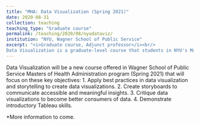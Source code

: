 ```yaml
---
title: "MHA: Data Visualization (Spring 2021)"
date: 2020-08-31
collection: teaching
teaching_type: "Graduate course"
permalink: /teaching/2020/08/nyudataviz/ 
institution: "NYU, Wagner School of Public Service"
excerpt: "<i>Graduate course, Adjunct professor</i><br/>
Data Visualization is a graduate-level course that students in NYU's Master of Health Administration will take in order to gain practical skills in data visualization."
---
```


Data Visualization will be a new course offered in Wagner School of Public Service Masters of Health Administration program (Spring 2021) that will focus on these key objectives: 1. Apply best practices in data visualization and storytelling to create data visualizations. 2. Create storyboards to communicate accessible and meaningful insights. 3. Critique data visualizations to become better consumers of data. 4. Demonstrate introductory Tableau skills.

*More information to come. 
